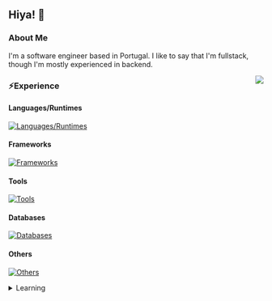 ## Hiya! 👋

### About Me
I'm a software engineer based in Portugal. I like to say that I'm fullstack, though I'm mostly experienced in backend.

<a>
  <img src="https://lanyard-profile-readme.vercel.app/api/1026483526163517542?hideTimestamp=true&hideDiscrim=true&idleMessage=Just%20chillin'..." align="right" />
</a>

### ⚡️Experience

#### Languages/Runtimes

[![Languages/Runtimes](https://skillicons.dev/icons?i=js,nodejs,ts,cpp,html,md,cs)](https://skillicons.dev)

#### Frameworks
[![Frameworks](https://skillicons.dev/icons?i=react,nextjs,vue,tailwindcss,express)](https://skillicons.dev)

#### Tools
[![Tools](https://skillicons.dev/icons?i=vscode,idea,bash,vim,docker,git,github,githubactions)](https://skillicons.dev)

#### Databases
[![Databases](https://skillicons.dev/icons?i=prisma)](https://skillicons.dev)

#### Others
[![Others](https://skillicons.dev/icons?i=cloudflare,aws,vercel,linux,docker)](https://skillicons.dev)

<details>

<summary>Learning</summary>

[![Learning](https://skillicons.dev/icons?i=graphql,apollo,jest,astro,svelte,nuxtjs,rust,swift,go,ruby)](https://skillicons.dev)

</details>
